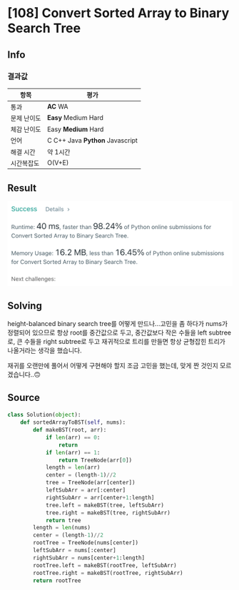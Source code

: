 # [108] Convert Sorted Array to Binary Search Tree

## Info

### 결과값

| 항목        | 평가                             |
| ----------- | -------------------------------- |
| 통과        | **AC** WA                        |
| 문제 난이도 | **Easy** Medium Hard             |
| 체감 난이도 | Easy **Medium** Hard             |
| 언어        | C C++ Java **Python** Javascript |
| 해결 시간   | 약 1시간                         |
| 시간복잡도  | O(V+E)                           |

## Result

![108](108.png)

## Solving

height-balanced binary search tree를 어떻게 만드나...고민을 좀 하다가 nums가 정렬되어 있으므로 항상 root를 중간값으로 두고, 중간값보다 작은 수들을 left subtree로, 큰 수들을 right subtree로 두고 재귀적으로 트리를 만들면 항상 균형잡힌 트리가 나올거라는 생각을 했습니다.

재귀를 오랜만에 풀어서 어떻게 구현해야 할지 조금 고민을 했는데, 맞게 짠 것인지 모르겠습니다..🙃

## Source

```python
class Solution(object):
    def sortedArrayToBST(self, nums):
        def makeBST(root, arr):
            if len(arr) == 0:
                return
            if len(arr) == 1:
                return TreeNode(arr[0])
            length = len(arr)
            center = (length-1)//2
            tree = TreeNode(arr[center])
            leftSubArr = arr[:center]
            rightSubArr = arr[center+1:length]
            tree.left = makeBST(tree, leftSubArr)
            tree.right = makeBST(tree, rightSubArr)
            return tree
        length = len(nums)
        center = (length-1)//2
        rootTree = TreeNode(nums[center])
        leftSubArr = nums[:center]
        rightSubArr = nums[center+1:length]
        rootTree.left = makeBST(rootTree, leftSubArr)
        rootTree.right = makeBST(rootTree, rightSubArr)
        return rootTree
```


